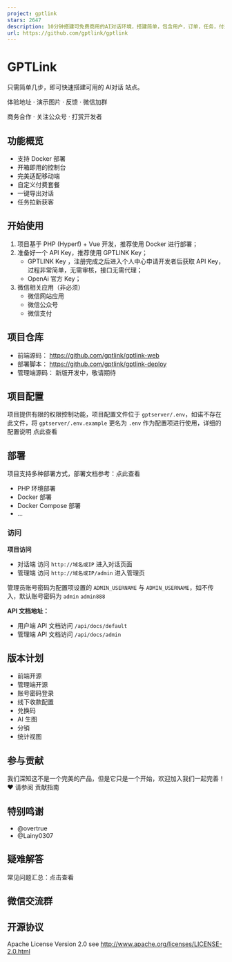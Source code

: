 ```yaml
---
project: gptlink
stars: 2647
description: 10分钟搭建可免费商用的AI对话环境，搭建简单，包含用户，订单，任务，付费等功能
url: https://github.com/gptlink/gptlink
---
```


GPTLink
=======

只需简单几步，即可快速搭建可用的 AI对话 站点。

体验地址 · 演示图片 · 反馈 · 微信加群

商务合作 · 关注公众号 · 打赏开发者

功能概览
----

-   支持 Docker 部署
-   开箱即用的控制台
-   完美适配移动端
-   自定义付费套餐
-   一键导出对话
-   任务拉新获客

开始使用
----

1.  项目基于 PHP (Hyperf) + Vue 开发，推荐使用 Docker 进行部署；
2.  准备好一个 API Key，推荐使用 GPTLINK Key；
    -   GPTLINK Key ，注册完成之后进入个人中心申请开发者后获取 API Key，过程非常简单，无需审核，接口无需代理；
    -   OpenAi 官方 Key；
3.  微信相关应用（非必须）
    -   微信网站应用
    -   微信公众号
    -   微信支付

项目仓库
----

-   前端源码： https://github.com/gptlink/gptlink-web
-   部署脚本： https://github.com/gptlink/gptlink-deploy
-   管理端源码： 新版开发中，敬请期待

项目配置
----

项目提供有限的权限控制功能，项目配置文件位于 `gptserver/.env`，如诺不存在此文件，将 `gptserver/.env.example` 更名为 `.env` 作为配置项进行使用，详细的配置说明 点此查看

部署
--

项目支持多种部署方式，部署文档参考：点此查看

-   PHP 环境部署
-   Docker 部署
-   Docker Compose 部署
-   ...

### 访问

**项目访问**

-   对话端 访问 `http://域名或IP` 进入对话页面
-   管理端 访问 `http://域名或IP/admin` 进入管理页

管理员账号密码为配置项设置的 `ADMIN_USERNAME` 与 `ADMIN_USERNAME`，如不传入，默认账号密码为 `admin` `admin888`

**API 文档地址：**

-   用户端 API 文档访问 `/api/docs/default`
-   管理端 API 文档访问 `/api/docs/admin`

版本计划
----

-   前端开源
-   管理端开源
-   账号密码登录
-   线下收款配置
-   兑换码
-   AI 生图
-   分销
-   统计视图

参与贡献
----

我们深知这不是一个完美的产品，但是它只是一个开始，欢迎加入我们一起完善！:heart: 请参阅 贡献指南

特别鸣谢
----

-   @overtrue
-   @Lainy0307

疑难解答
----

常见问题汇总：点击查看

微信交流群
-----

开源协议
----

Apache License Version 2.0 see http://www.apache.org/licenses/LICENSE-2.0.html
